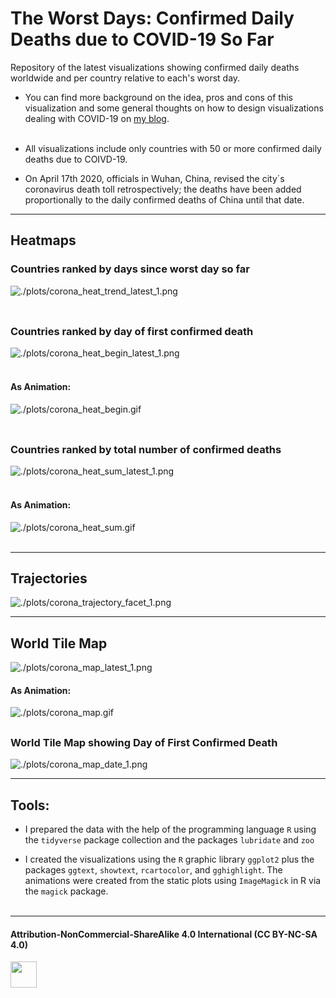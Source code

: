 # The Worst Days: Confirmed Daily Deaths due to COVID-19 So Far

Repository of the latest visualizations showing confirmed daily deaths worldwide and per country relative to each's worst day. <br>

* You can find more background on the idea, pros and cons of this visualization and some general thoughts on how to design visualizations dealing with COVID-19 on [my blog](https://cedricscherer.netlify.com/2020/03/31/corona-covid-19-death-tolls-worst-day-so-far/).<br><br>

* All visualizations include only countries with 50 or more confirmed daily deaths due to COIVD-19.

* On April 17th 2020, officials in Wuhan, China, revised the city´s coronavirus death toll retrospectively; the deaths have been added proportionally to the daily confirmed deaths of China until that date.

***

## Heatmaps

### Countries ranked by days since worst day so far

![./plots/corona_heat_trend_latest_1.png](https://github.com/Z3tt/Corona-Daily-Deaths-Animation/raw/master/plots/corona_heat_trend_latest_1.png)<br><br>

##

### Countries ranked by day of first confirmed death

![./plots/corona_heat_begin_latest_1.png](https://raw.githubusercontent.com/Z3tt/Corona-Daily-Deaths-Animation/master/plots/corona_heat_begin_latest_1.png)<br><br>

#### As Animation:
![./plots/corona_heat_begin.gif](https://github.com/Z3tt/Corona-Daily-Deaths-Animation/raw/master/plots/corona_heat_begin.gif)<br><br>

##

### Countries ranked by total number of confirmed deaths

![./plots/corona_heat_sum_latest_1.png](https://raw.githubusercontent.com/Z3tt/Corona-Daily-Deaths-Animation/master/plots/corona_heat_sum_latest_1.png)<br><br>

#### As Animation:
![./plots/corona_heat_sum.gif](https://github.com/Z3tt/Corona-Daily-Deaths-Animation/raw/master/plots/corona_heat_sum.gif)<br><br>

***

## Trajectories

![./plots/corona_trajectory_facet_1.png](https://github.com/Z3tt/Corona-Daily-Deaths-Animation/raw/master/plots/corona_trajectory_facet_1.png)<br>

***

## World Tile Map

![./plots/corona_map_latest_1.png](https://github.com/Z3tt/Corona-Daily-Deaths-Animation/raw/master/plots/corona_map_latest_1.png)<br>

#### As Animation:
![./plots/corona_map.gif](https://github.com/Z3tt/Corona-Daily-Deaths-Animation/raw/master/plots/corona_map.gif)<br>

##

### World Tile Map showing Day of First Confirmed Death
![./plots/corona_map_date_1.png](https://github.com/Z3tt/Corona-Daily-Deaths-Animation/raw/master/plots/corona_map_date_1.png)<br>

***

## Tools:

* I prepared the data with the help of the programming language `R` using the `tidyverse` package collection and the packages `lubridate` and `zoo`

* I created the visualizations using the `R` graphic library `ggplot2` plus the packages `ggtext`, `showtext`, `rcartocolor`, and `gghighlight`. The animations were created from the static plots using `ImageMagick` in R via the  `magick` package.<br><br>

***

#### Attribution-NonCommercial-ShareAlike 4.0 International (CC BY-NC-SA 4.0)
<div style="width:300px; height:200px">
<img src=https://camo.githubusercontent.com/00f7814990f36f84c5ea74cba887385d8a2f36be/68747470733a2f2f646f63732e636c6f7564706f7373652e636f6d2f696d616765732f63632d62792d6e632d73612e706e67 alt="" height="42">
</div>
